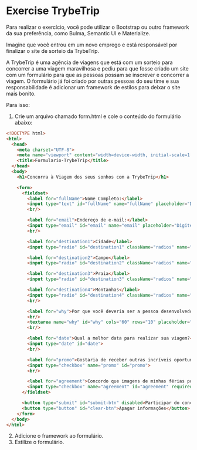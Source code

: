 # Exercise TrybeTrip

Para realizar o exercício, você pode utilizar o Bootstrap ou outro framework da sua preferência, como Bulma, Semantic UI e Materialize.

Imagine que você entrou em um novo emprego e está responsável por finalizar o site de sorteio da TrybeTrip.

A TrybeTrip é uma agência de viagens que está com um sorteio para concorrer a uma viagem maravilhosa e pediu para que fosse criado um site com um formulário para que as pessoas possam se inscrever e concorrer a viagem. O formulário já foi criado por outras pessoas do seu time e sua responsabilidade é adicionar um framework de estilos para deixar o site mais bonito.

Para isso:

1. Crie um arquivo chamado form.html e cole o conteúdo do formulário abaixo:

```html
<!DOCTYPE html>
<html>
  <head>
    <meta charset="UTF-8">
    <meta name="viewport" content="width=device-width, initial-scale=1.0">
    <title>Formulario-TrybeTrip</title>
  </head>
  <body>
    <h1>Concorra à Viagem dos seus sonhos com a TrybeTrip</h1>

    <form>
      <fieldset>
        <label for="fullName">Nome Completo:</label>
        <input type="text" id="fullName" name="fullName" placeholder="Digite seu nome completo" maxlength="40" minlength="10" required>      
        <br/>

        <label for="email">Endereço de e-mail:</label>
        <input type="email" id="email" name="email" placeholder="Digite seu e-mail" maxlength="50" minlength="10" required>
        <br/>

        <label for="destination1">Cidade</label>
        <input type="radio" id="destination1" className="radios" name="destinations" value="Cidade" required>

        <label for="destination2">Campo</label>
        <input type="radio" id="destination2" className="radios" name="destinations" value="Campo" required>

        <label for="destination3">Praia</label>
        <input type="radio" id="destination3" className="radios" name="destinations" value="Praia" required>

        <label for="destination4">Montanhas</label>
        <input type="radio" id="destination4" className="radios" name="destinations" value="Montanhas" required>
        <br/>

        <label for="why">Por que você deveria ser a pessoa desenvolvedora escolhida pelo concurso TrybeTrip?</label>
        <br/>
        <textarea name="why" id="why" cols="60" rows="10" placeholder="Digite sua resposta vencedora aqui"></textarea>
        <br/>

        <label for="date">Qual a melhor data para realizar sua viagem?</label>
        <input type="date" id="date">
        <br/>

        <label for="promo">Gostaria de receber outras incríveis oportunidades oferecidas pela Trybe.</label>
        <input type="checkbox" name="promo" id="promo">
        <br/>

        <label for="agreement">Concordo que imagens de minhas férias poderão ser usadas na divulgação de concursos futuros.</label>
        <input type="checkbox" name="agreement" id="agreement" required>
      </fieldset>

      <button type="submit" id="submit-btn" disabled>Participar do concurso TrybeTrip</button>
      <button type="button" id="clear-btn">Apagar informações</button>
    </form>
  </body>
</html>
```

2. Adicione o framework ao formulário.
3. Estilize o formulário.
